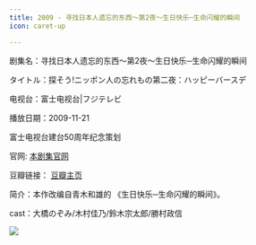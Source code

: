 ```yaml
---
title: 2009 - 寻找日本人遗忘的东西～第2夜～生日快乐─生命闪耀的瞬间
icon: caret-up

---
```


剧集名：寻找日本人遗忘的东西～第2夜～生日快乐─生命闪耀的瞬间

タイトル：探そう!ニッポン人の忘れもの第二夜：ハッピーバースデ

电视台：富士电视台|フジテレビ

播放日期：2009-11-21

富士电视台建台50周年纪念策划

官网: [本剧集官网](https://www.fujitv.co.jp/b_hp/091121wasuremono/index.html)

豆瓣链接： [豆瓣主页](https://movie.douban.com/subject/4230896/)


简介：本作改编自青木和雄的 《生日快乐─生命闪耀的瞬间》。

cast：大橋のぞみ/木村佳乃/鈴木宗太郎/勝村政信

![](https://listpic.tsgsanjiao.com/sp/2012/2009happybd.jpg)